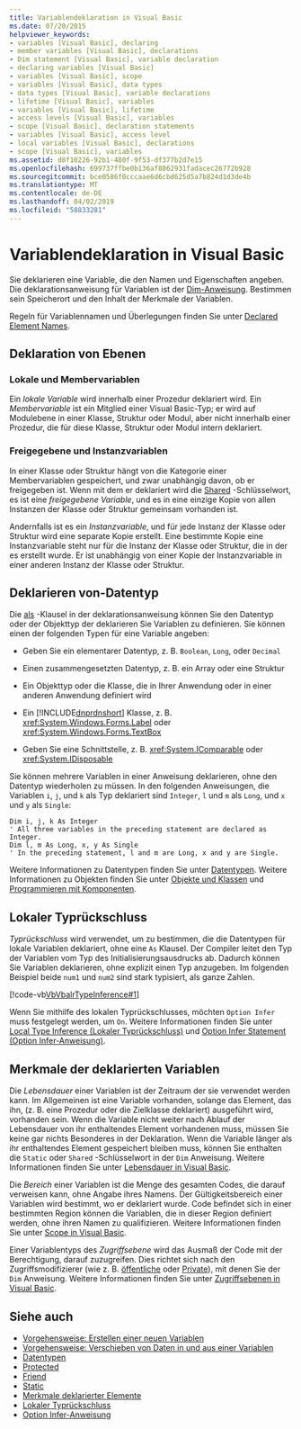 ```yaml
---
title: Variablendeklaration in Visual Basic
ms.date: 07/20/2015
helpviewer_keywords:
- variables [Visual Basic], declaring
- member variables [Visual Basic], declarations
- Dim statement [Visual Basic], variable declaration
- declaring variables [Visual Basic]
- variables [Visual Basic], scope
- variables [Visual Basic], data types
- data types [Visual Basic], variable declarations
- lifetime [Visual Basic], variables
- variables [Visual Basic], lifetime
- access levels [Visual Basic], variables
- scope [Visual Basic], declaration statements
- variables [Visual Basic], access level
- local variables [Visual Basic], declarations
- scope [Visual Basic], variables
ms.assetid: d8f10226-92b1-480f-9f53-df377b2d7e15
ms.openlocfilehash: 699737ffbe0b136af8862931fadacec26772b928
ms.sourcegitcommit: bce0586f0cccaae6d6cbd625d5a7b824d1d3de4b
ms.translationtype: MT
ms.contentlocale: de-DE
ms.lasthandoff: 04/02/2019
ms.locfileid: "58833281"
---
```

# <a name="variable-declaration-in-visual-basic"></a>Variablendeklaration in Visual Basic
Sie deklarieren eine Variable, die den Namen und Eigenschaften angeben. Die deklarationsanweisung für Variablen ist der [Dim-Anweisung](../../../../visual-basic/language-reference/statements/dim-statement.md). Bestimmen sein Speicherort und den Inhalt der Merkmale der Variablen.  
  
 Regeln für Variablennamen und Überlegungen finden Sie unter [Declared Element Names](../../../../visual-basic/programming-guide/language-features/declared-elements/declared-element-names.md).  
  
## <a name="declaration-levels"></a>Deklaration von Ebenen  
  
### <a name="local-and-member-variables"></a>Lokale und Membervariablen  
 Ein *lokale Variable* wird innerhalb einer Prozedur deklariert wird. Ein *Membervariable* ist ein Mitglied einer Visual Basic-Typ; er wird auf Modulebene in einer Klasse, Struktur oder Modul, aber nicht innerhalb einer Prozedur, die für diese Klasse, Struktur oder Modul intern deklariert.  
  
### <a name="shared-and-instance-variables"></a>Freigegebene und Instanzvariablen  
 In einer Klasse oder Struktur hängt von die Kategorie einer Membervariablen gespeichert, und zwar unabhängig davon, ob er freigegeben ist. Wenn mit dem er deklariert wird die [Shared](../../../../visual-basic/language-reference/modifiers/shared.md) -Schlüsselwort, es ist eine *freigegebene Variable*, und es in eine einzige Kopie von allen Instanzen der Klasse oder Struktur gemeinsam vorhanden ist.  
  
 Andernfalls ist es ein *Instanzvariable*, und für jede Instanz der Klasse oder Struktur wird eine separate Kopie erstellt. Eine bestimmte Kopie eine Instanzvariable steht nur für die Instanz der Klasse oder Struktur, die in der es erstellt wurde. Er ist unabhängig von einer Kopie der Instanzvariable in einer anderen Instanz der Klasse oder Struktur.  
  
## <a name="declaring-data-type"></a>Deklarieren von-Datentyp  
 Die [als](../../../../visual-basic/language-reference/statements/as-clause.md) -Klausel in der deklarationsanweisung können Sie den Datentyp oder der Objekttyp der deklarieren Sie Variablen zu definieren. Sie können einen der folgenden Typen für eine Variable angeben:  
  
-   Geben Sie ein elementarer Datentyp, z. B. `Boolean`, `Long`, oder `Decimal`  
  
-   Einen zusammengesetzten Datentyp, z. B. ein Array oder eine Struktur  
  
-   Ein Objekttyp oder die Klasse, die in Ihrer Anwendung oder in einer anderen Anwendung definiert wird  
  
-   Ein [!INCLUDE[dnprdnshort](~/includes/dnprdnshort-md.md)] Klasse, z. B. <xref:System.Windows.Forms.Label> oder <xref:System.Windows.Forms.TextBox>  
  
-   Geben Sie eine Schnittstelle, z. B. <xref:System.IComparable> oder <xref:System.IDisposable>  
  
 Sie können mehrere Variablen in einer Anweisung deklarieren, ohne den Datentyp wiederholen zu müssen. In den folgenden Anweisungen, die Variablen `i`, `j`, und `k` als Typ deklariert sind `Integer`, `l` und `m` als `Long`, und `x` und `y` als `Single`:  
  
```  
Dim i, j, k As Integer  
' All three variables in the preceding statement are declared as Integer.  
Dim l, m As Long, x, y As Single  
' In the preceding statement, l and m are Long, x and y are Single.  
```  
  
 Weitere Informationen zu Datentypen finden Sie unter [Datentypen](../../../../visual-basic/programming-guide/language-features/data-types/index.md). Weitere Informationen zu Objekten finden Sie unter [Objekte und Klassen](../../../../visual-basic/programming-guide/language-features/objects-and-classes/index.md) und [Programmieren mit Komponenten](https://docs.microsoft.com/previous-versions/visualstudio/visual-studio-2013/0ffkdtkf(v=vs.120)).  
  
## <a name="local-type-inference"></a>Lokaler Typrückschluss  
 *Typrückschluss* wird verwendet, um zu bestimmen, die die Datentypen für lokale Variablen deklariert, ohne eine `As` Klausel. Der Compiler leitet den Typ der Variablen vom Typ des Initialisierungsausdrucks ab. Dadurch können Sie Variablen deklarieren, ohne explizit einen Typ anzugeben. Im folgenden Beispiel beide `num1` und `num2` sind stark typisiert, als ganze Zahlen.  
  
 [!code-vb[VbVbalrTypeInference#1](~/samples/snippets/visualbasic/VS_Snippets_VBCSharp/VbVbalrTypeInference/VB/Class1.vb#1)]  
  
 Wenn Sie mithilfe des lokalen Typrückschlusses, möchten `Option Infer` muss festgelegt werden, um `On`. Weitere Informationen finden Sie unter [Local Type Inference (Lokaler Typrückschluss)](../../../../visual-basic/programming-guide/language-features/variables/local-type-inference.md) und [Option Infer Statement (Option Infer-Anweisung)](../../../../visual-basic/language-reference/statements/option-infer-statement.md).  
  
## <a name="characteristics-of-declared-variables"></a>Merkmale der deklarierten Variablen  
 Die *Lebensdauer* einer Variablen ist der Zeitraum der sie verwendet werden kann. Im Allgemeinen ist eine Variable vorhanden, solange das Element, das ihn, (z. B. eine Prozedur oder die Zielklasse deklariert) ausgeführt wird, vorhanden sein. Wenn die Variable nicht weiter nach Ablauf der Lebensdauer von ihr enthaltendes Element vorhandenen muss, müssen Sie keine gar nichts Besonderes in der Deklaration. Wenn die Variable länger als ihr enthaltendes Element gespeichert bleiben muss, können Sie enthalten die `Static` oder `Shared` -Schlüsselwort in der `Dim` Anweisung. Weitere Informationen finden Sie unter [Lebensdauer in Visual Basic](../../../../visual-basic/programming-guide/language-features/declared-elements/lifetime.md).  
  
 Die *Bereich* einer Variablen ist die Menge des gesamten Codes, die darauf verweisen kann, ohne Angabe ihres Namens. Der Gültigkeitsbereich einer Variablen wird bestimmt, wo er deklariert wurde. Code befindet sich in einer bestimmten Region können die Variablen, die in dieser Region definiert werden, ohne ihren Namen zu qualifizieren. Weitere Informationen finden Sie unter [Scope in Visual Basic](../../../../visual-basic/programming-guide/language-features/declared-elements/scope.md).  
  
 Einer Variablentyps des *Zugriffsebene* wird das Ausmaß der Code mit der Berechtigung, darauf zuzugreifen. Dies richtet sich nach den Zugriffsmodifizierer (wie z. B. [öffentliche](../../../../visual-basic/language-reference/modifiers/public.md) oder [Private](../../../../visual-basic/language-reference/modifiers/private.md)), mit denen Sie der `Dim` Anweisung. Weitere Informationen finden Sie unter [Zugriffsebenen in Visual Basic](../../../../visual-basic/programming-guide/language-features/declared-elements/access-levels.md).  
  
## <a name="see-also"></a>Siehe auch

- [Vorgehensweise: Erstellen einer neuen Variablen](../../../../visual-basic/programming-guide/language-features/variables/how-to-create-a-new-variable.md)
- [Vorgehensweise: Verschieben von Daten in und aus einer Variablen](../../../../visual-basic/programming-guide/language-features/variables/how-to-move-data-into-and-out-of-a-variable.md)
- [Datentypen](../../../../visual-basic/language-reference/data-types/index.md)
- [Protected](../../../../visual-basic/language-reference/modifiers/protected.md)
- [Friend](../../../../visual-basic/language-reference/modifiers/friend.md)
- [Static](../../../../visual-basic/language-reference/modifiers/static.md)
- [Merkmale deklarierter Elemente](../../../../visual-basic/programming-guide/language-features/declared-elements/declared-element-characteristics.md)
- [Lokaler Typrückschluss](../../../../visual-basic/programming-guide/language-features/variables/local-type-inference.md)
- [Option Infer-Anweisung](../../../../visual-basic/language-reference/statements/option-infer-statement.md)
